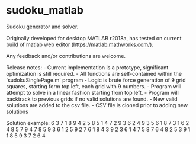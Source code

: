 # sudoku_matlab
Sudoku generator and solver. 

Originally developed for desktop MATLAB r2018a, has tested on current build of matlab web editor (https://matlab.mathworks.com/).

Any feedback and/or contributions are welcome.


Release notes:
    - Current implementation is a prototype, significant optimization is still required.
    - All functions are self-contained within the 'sudokuSinglePage.m' program
    - Logic is brute force generation of 9 grid squares, starting form top left, each grid with 9 numbers. 
    - Program will attempt to solve in a linear fashion starting from top left.
    - Program will backtrack to previous grids if no valid solutions are found.
    - New valid solutions are added to the csv file.
    - CSV file is cloned prior to adding new solutions


Solution example:
    6	3	7	1	8	9	4	2	5
    8	5	1	4	7	2	9	3	6
    2	4	9	3	5	6	1	8	7
    3	1	6	2	4	8	5	7	9
    4	7	8	5	9	3	6	1	2
    5	9	2	7	6	1	8	4	3
    9	2	3	6	1	4	7	5	8
    7	6	4	8	2	5	3	9	1
    1	8	5	9	3	7	2	6	4
